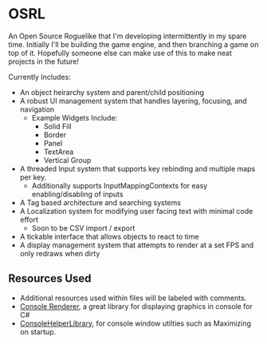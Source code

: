 # OSRL

An Open Source Roguelike that I'm developing intermittently in my spare time. Initially I'll be building the game engine, and then branching a game on top of it. Hopefully someone else can make use of this to make neat projects in the future!

Currently Includes:
- An object heirarchy system and parent/child positioning 
- A robust UI management system that handles layering, focusing, and navigation
    - Example Widgets Include:
        - Solid Fill
        - Border
        - Panel
        - TextArea
        - Vertical Group
- A threaded Input system that supports key rebinding and multiple maps per key.
    - Additionally supports InputMappingContexts for easy enabling/disabling of inputs
- A Tag based architecture and searching systems
- A Localization system for modifying user facing text with minimal code effort
    - Soon to be CSV import / export
- A tickable interface that allows objects to react to time
- A display management system that attempts to render at a set FPS and only redraws when dirty

## Resources Used

- Additional resources used within files will be labeled with comments.
- [Console Renderer](https://github.com/NinovanderMark/ConsoleRenderer), a great library for displaying graphics in console for C#
- [ConsoleHelperLibrary](https://github.com/karenpayneoregon/console-apps/blob/master/ConsoleHelperLibrary/Classes/WindowUtility.cs), for console window utilties such as Maximizing on startup.

